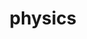 ---
title: "physics"
hashtag: physics
layout: hashtag
related:
  - astronomy
  - mathematics
  - physicist
---
